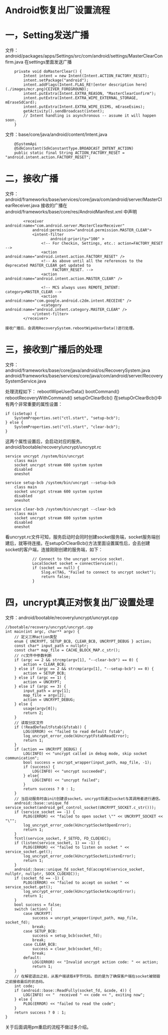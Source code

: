 # **Android恢复出厂设置流程**
# 一，Setting发送广播

文件：android/packages/apps/Settings/src/com/android/settings/MasterClearConfirm.java 在settings里面发送广播
```
    private void doMasterClear() {
        Intent intent = new Intent(Intent.ACTION_FACTORY_RESET);
        intent.setPackage("android");
        intent.addFlags(Intent.FLAG_RE![enter description here](./images/mcr.png)CEIVER_FOREGROUND);
        intent.putExtra(Intent.EXTRA_REASON, "MasterClearConfirm");
        intent.putExtra(Intent.EXTRA_WIPE_EXTERNAL_STORAGE, mEraseSdCard);
        intent.putExtra(Intent.EXTRA_WIPE_ESIMS, mEraseEsims);
        getActivity().sendBroadcast(intent);
        // Intent handling is asynchronous -- assume it will happen soon.
    }
```
文件：base/core/java/android/content/Intent.java
```
    @SystemApi
    @SdkConstant(SdkConstantType.BROADCAST_INTENT_ACTION)
    public static final String ACTION_FACTORY_RESET = "android.intent.action.FACTORY_RESET";
```

# 二，接收广播

文件：android/frameworks/base/services/core/java/com/android/server/MasterClearReceiver.java 接收的广播在 android/frameworks/base/core/res/AndroidManifest.xml 中声明
```
        <receiver android:name="com.android.server.MasterClearReceiver"
            android:permission="android.permission.MASTER_CLEAR">
            <intent-filter
                    android:priority="100" >
                <!-- For Checkin, Settings, etc.: action=FACTORY_RESET -->
                <action android:name="android.intent.action.FACTORY_RESET" />
                <!-- As above until all the references to the deprecated MASTER_CLEAR get updated to
                     FACTORY_RESET. -->
                <action android:name="android.intent.action.MASTER_CLEAR" />

                <!-- MCS always uses REMOTE_INTENT: category=MASTER_CLEAR -->
                <action android:name="com.google.android.c2dm.intent.RECEIVE" />
                <category android:name="android.intent.category.MASTER_CLEAR" />
            </intent-filter>
        </receiver>

接收广播后，会调用RecoverySystem.rebootWipeUserData()进行处理。
```

# 三，接收到广播后的处理

文件： android/frameworks/base/core/java/android/os/RecoverySystem.java android/frameworks/base/services/core/java/com/android/server/RecoverySystemService.java

处理流程如下： rebootWipeUserData() bootCommand() rebootRecoveryWithCommand() setupOrClearBcb() 在setupOrClearBcb()中有两个非常重要的属性设置：
```
if (isSetup) {
	SystemProperties.set("ctl.start", "setup-bcb");
} else {
	SystemProperties.set("ctl.start", "clear-bcb");
}
```			

这两个属性设置后，会启动对应的服务。 android/bootable/recovery/uncrypt/uncrypt.rc
```
service uncrypt /system/bin/uncrypt
    class main
    socket uncrypt stream 600 system system
    disabled
    oneshot

service setup-bcb /system/bin/uncrypt --setup-bcb
    class main
    socket uncrypt stream 600 system system
    disabled
    oneshot

service clear-bcb /system/bin/uncrypt --clear-bcb
    class main
    socket uncrypt stream 600 system system
    disabled
    oneshot
```

看uncrypt.rc文件可知，服务启动时会同时创建socket服务端，socket服务端创建后，就等待连接。在setupOrClearBcb()方法里面设置属性后，会去创建socket的客户端，连接刚刚创建的服务端，如下：
```
            // Connect to the uncrypt service socket.
            LocalSocket socket = connectService();
            if (socket == null) {
                Slog.e(TAG, "Failed to connect to uncrypt socket");
                return false;
            }
```

# 四，uncrypt真正对恢复出厂设置处理

文件：android/bootable/recovery/uncrypt/uncrypt.cpp

```
//bootable/recovery/uncrypt/uncrypt.cpp
int main(int argc, char** argv) {
    // 定义三种action类型
    enum { UNCRYPT, SETUP_BCB, CLEAR_BCB, UNCRYPT_DEBUG } action;
    const char* input_path = nullptr;
    const char* map_file = CACHE_BLOCK_MAP.c_str();
    // rc文件中参数判断
    if (argc == 2 && strcmp(argv[1], "--clear-bcb") == 0) {
        action = CLEAR_BCB;
    } else if (argc == 2 && strcmp(argv[1], "--setup-bcb") == 0) {
        action = SETUP_BCB;
    } else if (argc == 1) {
        action = UNCRYPT;
    } else if (argc == 3) {
        input_path = argv[1];
        map_file = argv[2];
        action = UNCRYPT_DEBUG;
    } else {
        usage(argv[0]);
        return 2;
    }
    // 读取分区文件
    if (!ReadDefaultFstab(&fstab)) {
        LOG(ERROR) << "failed to read default fstab";
        log_uncrypt_error_code(kUncryptFstabReadError);
        return 1;
    }
    if (action == UNCRYPT_DEBUG) {
        LOG(INFO) << "uncrypt called in debug mode, skip socket communication";
        bool success = uncrypt_wrapper(input_path, map_file, -1);
        if (success) {
            LOG(INFO) << "uncrypt succeeded";
        } else{
            LOG(INFO) << "uncrypt failed";
        }
        return success ? 0 : 1;
    }
    // 当启动服务时由init创建该socket。uncrypt将通过socket与其调用者进行通信。
    android::base::unique_fd service_socket(android_get_control_socket(UNCRYPT_SOCKET.c_str()));
    if (service_socket == -1) {
        PLOG(ERROR) << "failed to open socket \"" << UNCRYPT_SOCKET << "\"";
        log_uncrypt_error_code(kUncryptSocketOpenError);
        return 1;
    }
    fcntl(service_socket, F_SETFD, FD_CLOEXEC);
    if (listen(service_socket, 1) == -1) {
        PLOG(ERROR) << "failed to listen on socket " << service_socket.get();
        log_uncrypt_error_code(kUncryptSocketListenError);
        return 1;
    }
    android::base::unique_fd socket_fd(accept4(service_socket, nullptr, nullptr, SOCK_CLOEXEC));
    if (socket_fd == -1) {
        PLOG(ERROR) << "failed to accept on socket " << service_socket.get();
        log_uncrypt_error_code(kUncryptSocketAcceptError);
        return 1;
    }
    bool success = false;
    switch (action) {
        case UNCRYPT:
            success = uncrypt_wrapper(input_path, map_file, socket_fd);
            break;
        case SETUP_BCB:
            success = setup_bcb(socket_fd);
            break;
        case CLEAR_BCB:
            success = clear_bcb(socket_fd);
            break;
        default:
            LOG(ERROR) << "Invalid uncrypt action code: " << action;
            return 1;
    }
    // 在解密退出之前，从客户端读取4字节代码。目的是为了确保客户端在socket被销毁之前接收最后的状态码。
    int code;
    if (android::base::ReadFully(socket_fd, &code, 4)) {
        LOG(INFO) << "  received " << code << ", exiting now";
    } else {
        PLOG(ERROR) << "failed to read the code";
    }
    return success ? 0 : 1;
}
```

关于后面调用pm重启的流程不做过多介绍。